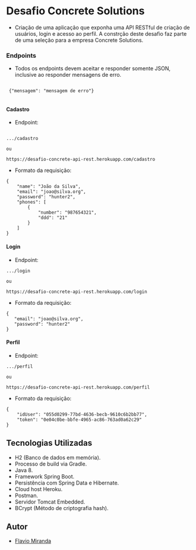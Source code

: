 # Desafio Concrete Solutions
* Criação de uma aplicação que exponha uma API RESTful de criação de usuários, login e acesso ao perfil. A constrção deste desafio faz parte de uma seleção para a empresa Concrete Solutions.

### Endpoints

* Todos os endpoints devem aceitar e responder somente JSON, inclusive ao responder mensagens de erro.

```

 {"mensagem": "mensagem de erro"}
 
```

#### Cadastro
* Endpoint:
```

.../cadastro 

ou

https://desafio-concrete-api-rest.herokuapp.com/cadastro

```

* Formato da requisição:

```
{
    "name": "João da Silva",
    "email": "joao@silva.org",
    "password": "hunter2",
    "phones": [
        {
            "number": "987654321",
            "ddd": "21"
        }
    ]
}

```
#### Login
* Endpoint:
```
.../login 

ou

https://desafio-concrete-api-rest.herokuapp.com/login

```

* Formato da requisição:

```
{
   "email": "joao@silva.org",
   "password": "hunter2"
}

```

#### Perfil
* Endpoint:
```
.../perfil 

ou

https://desafio-concrete-api-rest.herokuapp.com/perfil

```

* Formato da requisição:

```
{
    "idUser": "055d0299-77bd-4636-becb-9610c6b2bb77", 
    "token": "0e04c0be-bbfe-4965-ac86-763ad0a62c29"
}

```
## Tecnologias Utilizadas
* H2 (Banco de dados em memória).
* Processo de build via Gradle.
* Java 8.
* Framework Spring Boot.
* Persistência com Spring Data e Hibernate.
* Cloud host Heroku.
* Postman.
* Servidor Tomcat Embedded.
* BCrypt (Método de criptografia hash).

## Autor
* [Flavio Miranda](https://github.com/flavioms7)




